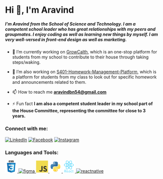 <h1 align="left">Hi 👋, I'm Aravind</h1>
<h5 align="left">I'm Aravind from the School of Science and Technology. I am a competent school leader who has great relationships with my peers and groupmates. I enjoy coding as well as learning new things by myself. I am very well-versed in front-end design as well as marketing.</h5>

- 🔭 I’m currently working on [GrowCalth](https://github.com/kidscoots101/GrowCalth-Final.git), which is an one-stop platform for students from my school to contribute to their house through taking steps/waking.

- 👯 I’m also working on [S401-Homework-Management-Platform](https://github.com/kidscoots101/S401-Homework-Management-Platform.git), which is a platform for students from my class to look out for specific homework and announcements related to them.

- 📫 How to reach me **aravindbn54@gmail.com**

- ⚡ Fun fact **I am also a competent student leader in my school part of the House Committee, representing the committee for close to 3 years.**

<h3 align="left">Connect with me:</h3>
<p align="left">
<a href="https://linkedin.com/in/aravind nandakumar" target="blank"><img align="center" src="https://raw.githubusercontent.com/rahuldkjain/github-profile-readme-generator/master/src/images/icons/Social/linked-in-alt.svg" alt="LinkedIn" height="30" width="40" /></a>
<a href="https://fb.com/aravind nandakumar" target="blank"><img align="center" src="https://raw.githubusercontent.com/rahuldkjain/github-profile-readme-generator/master/src/images/icons/Social/facebook.svg" alt="Facebook" height="30" width="40" /></a>
<a href="https://www.instagram.com/ar4v1nd_notc00l/" target="blank"><img align="center" src="https://raw.githubusercontent.com/rahuldkjain/github-profile-readme-generator/master/src/images/icons/Social/instagram.svg" alt="Instagram" height="30" width="40" /></a>
</p>

<h3 align="left">Languages and Tools:</h3>
<p align="left"> <a href="https://www.w3schools.com/css/" target="_blank" rel="noreferrer"> <img src="https://raw.githubusercontent.com/devicons/devicon/master/icons/css3/css3-original-wordmark.svg" alt="css3" width="40" height="40"/> </a> <a href="https://www.figma.com/" target="_blank" rel="noreferrer"> <img src="https://www.vectorlogo.zone/logos/figma/figma-icon.svg" alt="figma" width="40" height="40"/> </a> <a href="https://developer.mozilla.org/en-US/docs/Web/JavaScript" target="_blank" rel="noreferrer"> <img src="https://raw.githubusercontent.com/devicons/devicon/master/icons/javascript/javascript-original.svg" alt="javascript" width="40" height="40"/> </a> <a href="https://www.python.org" target="_blank" rel="noreferrer"> <img src="https://raw.githubusercontent.com/devicons/devicon/master/icons/python/python-original.svg" alt="python" width="40" height="40"/> </a> <a href="https://reactjs.org/" target="_blank" rel="noreferrer"> <img src="https://raw.githubusercontent.com/devicons/devicon/master/icons/react/react-original-wordmark.svg" alt="react" width="40" height="40"/> </a> <a href="https://reactnative.dev/" target="_blank" rel="noreferrer"> <img src="https://reactnative.dev/img/header_logo.svg" alt="reactnative" width="40" height="40"/> </a> </p>


